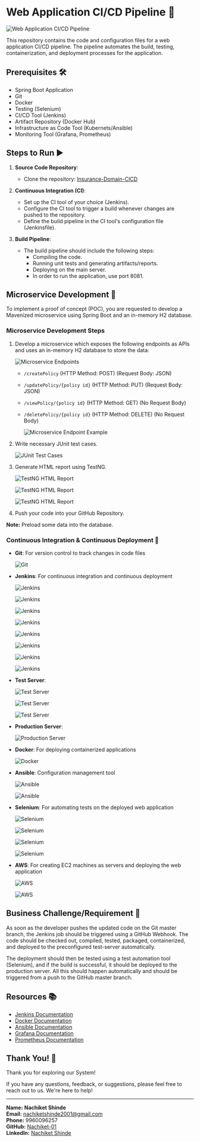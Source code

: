 # Web Application CI/CD Pipeline 🚀

![Web Application CI/CD Pipeline](https://github.com/Nachiket-01/Insurance-Domain-CICD/assets/65771120/8a1aac01-4472-4ebe-9908-5168e51cc7de)

This repository contains the code and configuration files for a web application CI/CD pipeline. The pipeline automates the build, testing, containerization, and deployment processes for the application.

## Prerequisites 🛠️

- Spring Boot Application
- Git
- Docker
- Testing (Selenium)
- CI/CD Tool (Jenkins)
- Artifact Repository (Docker Hub)
- Infrastructure as Code Tool (Kubernets/Ansible)
- Monitoring Tool (Grafana, Prometheus)

## Steps to Run ▶️

1. **Source Code Repository**:
   - Clone the repository: [Insurance-Domain-CICD](https://github.com/Nachiket-01/Insurance-Domain-CICD.git)

2. **Continuous Integration (CI)**:
   - Set up the CI tool of your choice (Jenkins).
   - Configure the CI tool to trigger a build whenever changes are pushed to the repository.
   - Define the build pipeline in the CI tool's configuration file (Jenkinsfile).

3. **Build Pipeline**:
   - The build pipeline should include the following steps:
     - Compiling the code.
     - Running unit tests and generating artifacts/reports.
     - Deploying on the main server.
     - In order to run the application, use port 8081.

## Microservice Development 🧪

To implement a proof of concept (POC), you are requested to develop a Mavenized microservice using Spring Boot and an in-memory H2 database.

### Microservice Development Steps

1. Develop a microservice which exposes the following endpoints as APIs and uses an in-memory H2 database to store the data:
   
   ![Microservice Endpoints](https://github.com/Nachiket-01/Insurance-Domain-CICD/assets/65771120/a00d9f1d-aed2-459c-9fd5-b58b425524be)

   - `/createPolicy` (HTTP Method: POST) (Request Body: JSON)
   - `/updatePolicy/{policy id}` (HTTP Method: PUT) (Request Body: JSON)
   - `/viewPolicy/{policy id}` (HTTP Method: GET) (No Request Body)
   - `/deletePolicy/{policy id}` (HTTP Method: DELETE) (No Request Body)
  
     ![Microservice Endpoint Example](https://github.com/Nachiket-01/Insurance-Domain-CICD/assets/65771120/c120b7bc-78d9-4da1-a9c9-4add7719f26c)

3. Write necessary JUnit test cases.
   
   ![JUnit Test Cases](https://github.com/Nachiket-01/Insurance-Domain-CICD/assets/65771120/69d5625c-ca49-4ffa-85b7-4543f021e40b)

4. Generate HTML report using TestNG.
   
   ![TestNG HTML Report](https://github.com/Nachiket-01/Insurance-Domain-CICD/assets/65771120/29faaee4-cb27-4ced-aceb-dfe67192c2ba)

   ![TestNG HTML Report](https://github.com/Nachiket-01/Insurance-Domain-CICD/assets/65771120/975b8ac9-c292-45bb-ab48-65c28a60ac5b)

   ![TestNG HTML Report](https://github.com/Nachiket-01/Insurance-Domain-CICD/assets/65771120/f23c37e7-019d-4c53-b3a9-4733b8172e70)

6. Push your code into your GitHub Repository.

**Note:** Preload some data into the database.

### Continuous Integration & Continuous Deployment 🔄

- **Git**: For version control to track changes in code files
  
  ![Git](https://github.com/Nachiket-01/Insurance-Domain-CICD/assets/65771120/41b97f39-04f6-4e70-97c2-e67d063576f0)

- **Jenkins**: For continuous integration and continuous deployment
  
  ![Jenkins](https://github.com/Nachiket-01/Insurance-Domain-CICD/assets/65771120/abb40028-49bf-4c67-afe7-8cd81167ed37)

  ![Jenkins](https://github.com/Nachiket-01/Insurance-Domain-CICD/assets/65771120/1637c421-4478-4606-ad89-fad48a535c8d)

  ![Jenkins](https://github.com/Nachiket-01/Insurance-Domain-CICD/assets/65771120/b3fff105-e027-4f2a-aafb-6d3748d703db)

  ![Jenkins](https://github.com/Nachiket-01/Insurance-Domain-CICD/assets/65771120/6fcc9af3-c268-4ebc-9d2f-e161c6295b2f)

  ![Jenkins](https://github.com/Nachiket-01/Insurance-Domain-CICD/assets/65771120/7cec8a24-86f8-41c8-8817-7bb5954e2b3f)

  ![Jenkins](https://github.com/Nachiket-01/Insurance-Domain-CICD/assets/65771120/2ebb5b92-a604-4e1d-baaa-c1d937402c56)

  ![Jenkins](https://github.com/Nachiket-01/Insurance-Domain-CICD/assets/65771120/c55898d9-43ce-40fd-930c-acd5fc94fe23)

  ![Jenkins](https://github.com/Nachiket-01/Insurance-Domain-CICD/assets/65771120/30ccfb9f-471b-410b-83a1-8f26242659da)

- **Test Server**:
  
  ![Test Server](https://github.com/Nachiket-01/Insurance-Domain-CICD/assets/65771120/5f1cdf22-b4f1-457c-b20a-2e2e0542dbea)

  ![Test Server](https://github.com/Nachiket-01/Insurance-Domain-CICD/assets/65771120/08821267-824d-4b81-a29b-ee6226338cfd)

  ![Test Server](https://github.com/Nachiket-01/Insurance-Domain-CICD/assets/65771120/aac9c23e-e118-4aa3-9b5e-e2538c4b2bf1)

- **Production Server**:
  
  ![Production Server](https://github.com/Nachiket-01/Insurance-Domain-CICD/assets/65771120/2e0476c1-74aa-4986-9efc-0d5604f77779)

- **Docker**: For deploying containerized applications

  ![Docker](https://github.com/Nachiket-01/Insurance-Domain-CICD/assets/65771120/58f7a552-1b64-4598-9684-e65191d85748)

- **Ansible**: Configuration management tool

  ![Ansible](https://github.com/Nachiket-01/Insurance-Domain-CICD/assets/65771120/50efdaa2-cdc9-4d6f-ba91-1491c7c88c2f)

  ![Ansible](https://github.com/Nachiket-01/Insurance-Domain-CICD/assets/65771120/e067d995-166b-4055-8072-3b416e3bead3)

- **Selenium**: For automating tests on the deployed web application

  ![Selenium](https://github.com/Nachiket-01/Insurance-Domain-CICD/assets/65771120/1e1c645f-6547-45e8-bdc8-fc42d6bed2e7)

  ![Selenium](https://github.com/Nachiket-01/Insurance-Domain-CICD/assets/65771120/041f62df-98ad-467d-81ed-8fba0fa2affb)

  ![Selenium](https://github.com/Nachiket-01/Insurance-Domain-CICD/assets/65771120/b5b641e7-0c12-414a-90e1-d48bd30ecff7)

  ![Selenium](https://github.com/Nachiket-01/Insurance-Domain-CICD/assets/65771120/7c1ac336-bcc9-45b6-b1f1-64e67c276b9b)

- **AWS**: For creating EC2 machines as servers and deploying the web application

  ![AWS](https://github.com/Nachiket-01/Insurance-Domain-CICD/assets/65771120/45ddca31-5137-4122-b7b9-d4cae777a6bc)

  ![AWS](https://github.com/Nachiket-01/Insurance-Domain-CICD/assets/65771120/e3b55ec7-c6bf-4b77-a848-7e78f32a2cb9)

## Business Challenge/Requirement 💼

As soon as the developer pushes the updated code on the Git master branch, the Jenkins job should be triggered using a GitHub Webhook. The code should be checked out, compiled, tested, packaged, containerized, and deployed to the preconfigured test-server automatically.

The deployment should then be tested using a test automation tool (Selenium), and if the build is successful, it should be deployed to the production server. All this should happen automatically and should be triggered from a push to the GitHub master branch.

## Resources 📚

- [Jenkins Documentation](https://www.jenkins.io/doc/)
- [Docker Documentation](https://docs.docker.com/)
- [Ansible Documentation](https://docs.ansible.com/)
- [Grafana Documentation](https://grafana.com/docs/grafana/latest/)
- [Prometheus Documentation](https://prometheus.io/docs/)

## Thank You! 🙏

Thank you for exploring our System!

If you have any questions, feedback, or suggestions, please feel free to reach out to us. We're here to help!

---

**Name:** **Nachiket Shinde**  
**Email:** nachiketshinde2001@gmail.com  
**Phone:** 9960096257  
**GitHub:** [Nachiket-01](https://github.com/Nachiket-01)  
**LinkedIn:** [Nachiket Shinde](https://www.linkedin.com/in/nachiket-shinde01/)
